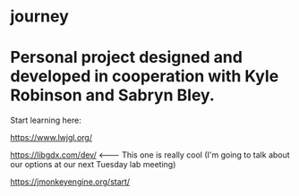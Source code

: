 # journey
# Personal project designed and developed in cooperation with Kyle Robinson and Sabryn Bley.

Start learning here:

https://www.lwjgl.org/

https://libgdx.com/dev/ <--- This one is really cool (I'm going to talk about our options at our next Tuesday lab meeting)

https://jmonkeyengine.org/start/


